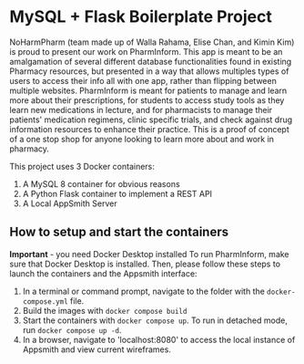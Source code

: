# MySQL + Flask Boilerplate Project

NoHarmPharm (team made up of Walla Rahama, Elise Chan, and Kimin Kim) is proud to present our work on PharmInform. This app is meant to be an amalgamation of several different database functionalities found in existing Pharmacy resources, but presented in a way that allows multiples types of users to access their info all with one app, rather than flipping between multiple websites. PharmInform is meant for patients to manage and learn more about their prescriptions, for students to access study tools as they learn new medications in lecture, and for pharmacists to manage their patients' medication regimens, clinic specific trials, and check against drug information resources to enhance their practice. This is a proof of concept of a one stop shop for anyone looking to learn more about and work in pharmacy. 

This project uses 3 Docker containers: 
1. A MySQL 8 container for obvious reasons
2. A Python Flask container to implement a REST API
3. A Local AppSmith Server

## How to setup and start the containers
**Important** - you need Docker Desktop installed
To run PharmInform, make sure that Docker Desktop is installed. Then, please follow these steps to launch the containers and the Appsmith interface:
1. In a terminal or command prompt, navigate to the folder with the `docker-compose.yml` file.  
2. Build the images with `docker compose build`
3. Start the containers with `docker compose up`.  To run in detached mode, run `docker compose up -d`. 
4. In a browser, navigate to 'localhost:8080' to access the local instance of Appsmith and view current wireframes.